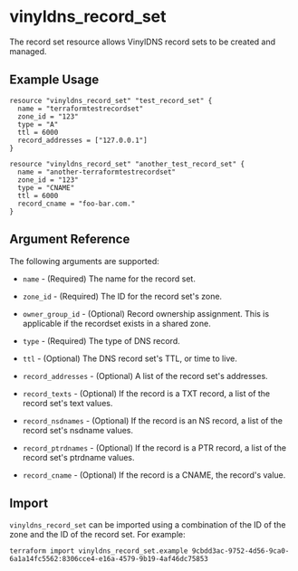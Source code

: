 # vinyldns\_record_set

The record set resource allows VinylDNS record sets to be created and managed.

## Example Usage

```hcl
resource "vinyldns_record_set" "test_record_set" {
  name = "terraformtestrecordset"
  zone_id = "123"
  type = "A"
  ttl = 6000
  record_addresses = ["127.0.0.1"]
}

resource "vinyldns_record_set" "another_test_record_set" {
  name = "another-terraformtestrecordset"
  zone_id = "123"
  type = "CNAME"
  ttl = 6000
  record_cname = "foo-bar.com."
}
```

## Argument Reference

The following arguments are supported:

* `name` - (Required) The name for the record set.

* `zone_id` - (Required) The ID for the record set's zone.

* `owner_group_id` - (Optional) Record ownership assignment. This is applicable if the recordset exists in a shared zone.

* `type` - (Required) The type of DNS record.

* `ttl` - (Optional) The DNS record set's TTL, or time to live.

* `record_addresses` - (Optional) A list of the record set's addresses.

* `record_texts` - (Optional) If the record is a TXT record, a list of the record set's text values.

* `record_nsdnames` - (Optional) If the record is an NS record, a list of the record set's nsdname values.

* `record_ptrdnames` - (Optional) If the record is a PTR record, a list of the record set's ptrdname values.

* `record_cname` - (Optional) If the record is a CNAME, the record's value.

## Import

`vinyldns_record_set` can be imported using a combination of the ID of the zone and the ID of the record set. For example:

```
terraform import vinyldns_record_set.example 9cbdd3ac-9752-4d56-9ca0-6a1a14fc5562:8306cce4-e16a-4579-9b19-4af46dc75853
```
